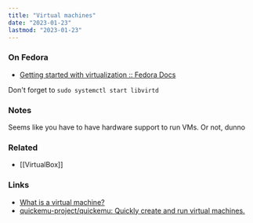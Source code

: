```yaml
---
title: "Virtual machines"
date: "2023-01-23"
lastmod: "2023-01-23"
---
```


### On Fedora
- [Getting started with virtualization :: Fedora Docs](https://docs.fedoraproject.org/en-US/quick-docs/getting-started-with-virtualization/)

Don't forget to `sudo systemctl start libvirtd`

### Notes
Seems like you have to have hardware support to run VMs. Or not, dunno

### Related
- [[VirtualBox]]

### Links
- [What is a virtual machine?](https://www.cloudflare.com/en-gb/learning/cloud/what-is-a-virtual-machine/)
- [quickemu-project/quickemu: Quickly create and run virtual machines.](https://github.com/quickemu-project/quickemu)